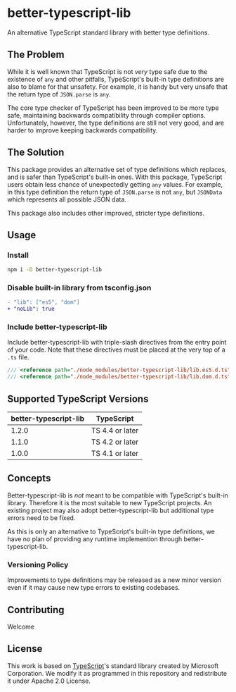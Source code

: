 # better-typescript-lib

An alternative TypeScript standard library with better type definitions.

## The Problem

While it is well known that TypeScript is not _very_ type safe due to the existence of `any` and other pitfalls, TypeScript's built-in type definitions are also to blame for that unsafety. For example, it is handy but very unsafe that the return type of `JSON.parse` is `any`.

The core type checker of TypeScript has been improved to be more type safe, maintaining backwards compatibility through compiler options. Unfortunately, however, the type definitions are still not very good, and are harder to improve keeping backwards compatibility.

## The Solution

This package provides an alternative set of type definitions which replaces, and is safer than TypeScript's built-in ones. With this package, TypeScript users obtain less chance of unexpectedly getting `any` values. For example, in this type definition the return type of `JSON.parse` is not `any`, but `JSONData` which represents all possible JSON data.

This package also includes other improved, stricter type definitions.

## Usage

### Install

```sh
npm i -D better-typescript-lib
```

### Disable built-in library from tsconfig.json

```diff
- "lib": ["es5", "dom"]
+ "noLib": true
```

### Include better-typescript-lib

Include better-typescript-lib with triple-slash directives from the entry point of your code. Note that these directives must be placed at the very top of a `.ts` file.

```ts
/// <reference path="./node_modules/better-typescript-lib/lib.es5.d.ts" />
/// <reference path="./node_modules/better-typescript-lib/lib.dom.d.ts" />
```

## Supported TypeScript Versions

| better-typescript-lib | TypeScript      |
| --------------------- | --------------- |
| 1.2.0                 | TS 4.4 or later |
| 1.1.0                 | TS 4.2 or later |
| 1.0.0                 | TS 4.1 or later |

## Concepts

Better-typescript-lib is _not_ meant to be compatible with TypeScript's built-in library. Therefore it is the most suitable to new TypeScript projects. An existing project may also adopt better-typescript-lib but additional type errors need to be fixed.

As this is only an alternative to TypeScript's built-in type definitions, we have no plan of providing any runtime implemention through better-typescript-lib.

### Versioning Policy

Improvements to type definitions may be released as a new minor version even if it may cause new type errors to existing codebases.

## Contributing

Welcome

## License

This work is based on [TypeScript](https://github.com/microsoft/TypeScript)'s standard library created by Microsoft Corporation. We modify it as programmed in this repository and redistribute it under Apache 2.0 License.
